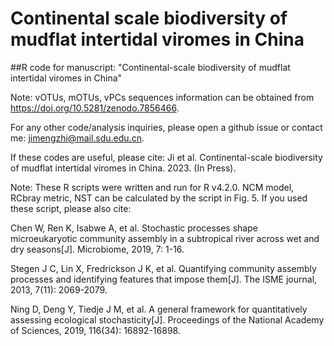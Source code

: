 # Continental scale biodiversity of mudflat intertidal viromes in China
##R code for manuscript: "Continental-scale biodiversity of mudflat intertidal viromes in China"

Note: vOTUs, mOTUs, vPCs sequences information can be obtained from https://doi.org/10.5281/zenodo.7856466.

For any other code/analysis inquiries, please open a github issue or contact me: jimengzhi@mail.sdu.edu.cn.

If these codes are useful, please cite: Ji et al. Continental-scale biodiversity of mudflat intertidal viromes in China. 2023. (In Press).

Note: These R scripts were written and run for R v4.2.0. NCM model, RCbray metric, NST can be calculated by the script in Fig. 5. If you used these script, please also cite:

Chen W, Ren K, Isabwe A, et al. Stochastic processes shape microeukaryotic community assembly in a subtropical river across wet and dry seasons[J]. Microbiome, 2019, 7: 1-16.

Stegen J C, Lin X, Fredrickson J K, et al. Quantifying community assembly processes and identifying features that impose them[J]. The ISME journal, 2013, 7(11): 2069-2079.

Ning D, Deng Y, Tiedje J M, et al. A general framework for quantitatively assessing ecological stochasticity[J]. Proceedings of the National Academy of Sciences, 2019, 116(34): 16892-16898.
